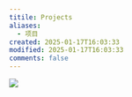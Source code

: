 ```yaml
---
titile: Projects
aliases:
  - 项目
created: 2025-01-17T16:03:33
modified: 2025-01-17T16:03:33
comments: false
---
```


![](https://raw.githack.com/bGZo/assets/dev/2024/20241214214634.png)

